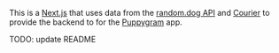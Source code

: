 This is a [Next.js](https://nextjs.org/) that uses data from the [random.dog API](https://random.dog) and [Courier](https://courier.com/?utm_source=courier-nextjs-puppygram&utm_medium=code-template&utm_campaign=devrel-apps) to provide the backend to for the [Puppygram](https://courier-nextjs-puppygram.vercel.app) app.

TODO: update README
